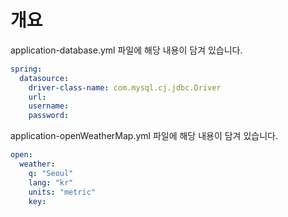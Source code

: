 # 개요

application-database.yml 파일에 해당 내용이 담겨 있습니다.
```yaml
spring:
  datasource:
    driver-class-name: com.mysql.cj.jdbc.Driver
    url: 
    username: 
    password:
```

application-openWeatherMap.yml 파일에 해당 내용이 담겨 있습니다.
```yaml
open:
  weather:
    q: "Seoul"
    lang: "kr"
    units: "metric"
    key: 
```
